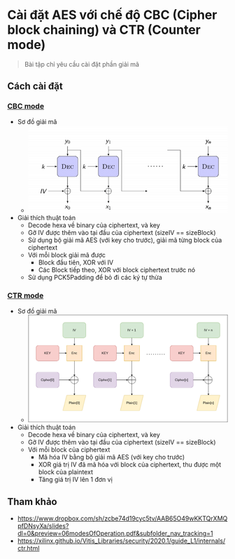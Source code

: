 # Cài đặt AES với chế độ CBC (Cipher block chaining) và CTR (Counter mode)

> Bài tập chỉ yêu cầu cài đặt phần giải mã

## Cách cài đặt

### [CBC mode](https://github.com/thanhpp/HUST/tree/main/MMVUD/project3/cbcmode)
- Sơ đồ giải mã
  - ![](CBCDecrypt.png)
- Giải thích thuật toán
  - Decode hexa về binary của ciphertext, và key
  - Gỡ IV được thêm vào tại đầu của ciphertext (sizeIV == sizeBlock)
  - Sử dụng bộ giải mã AES (với key cho trước), giải mã từng block của ciphertext
  - Với mỗi block giải mã được
    - Block đầu tiên, XOR với IV
    - Các Block tiếp theo, XOR với block ciphertext trước nó
  - Sử dụng PCK5Padding để bỏ đi các ký tự thừa

### [CTR mode](https://github.com/thanhpp/HUST/tree/main/MMVUD/project3/ctrmode)
- Sơ đồ giải mã
  - ![](CTRDecrypt.png)
- Giải thích thuật toán
  - Decode hexa về binary của ciphertext, và key
  - Gỡ IV được thêm vào tại đầu của ciphertext (sizeIV == sizeBlock)
  - Với mỗi block của ciphertext
    - Mã hóa IV bằng bộ giải mã AES (với key cho trước)
    - XOR giá trị IV đã mã hóa với block của ciphertext, thu được một block của plaintext
    - Tăng giá trị IV lên 1 đơn vị

## Tham khảo
- https://www.dropbox.com/sh/zcbe74d19cyc5tv/AAB65O49wKKTQrXMQpfDNsyXa/slides?dl=0&preview=06modesOfOperation.pdf&subfolder_nav_tracking=1
- https://xilinx.github.io/Vitis_Libraries/security/2020.1/guide_L1/internals/ctr.html